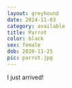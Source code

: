 ```yaml
---
layout: greyhound
date: 2024-11-03
category: available
title: Parrot
color: black
sex: female
dob: 2020-11-25
pic: parrot.jpg
---
```

I just arrived!
